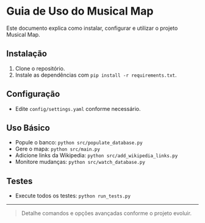 # Guia de Uso do Musical Map

Este documento explica como instalar, configurar e utilizar o projeto Musical Map.

## Instalação

1. Clone o repositório.
2. Instale as dependências com `pip install -r requirements.txt`.

## Configuração

- Edite `config/settings.yaml` conforme necessário.

## Uso Básico

- Popule o banco: `python src/populate_database.py`
- Gere o mapa: `python src/main.py`
- Adicione links da Wikipedia: `python src/add_wikipedia_links.py`
- Monitore mudanças: `python src/watch_database.py`

## Testes

- Execute todos os testes: `python run_tests.py`

---

> Detalhe comandos e opções avançadas conforme o projeto evoluir.
